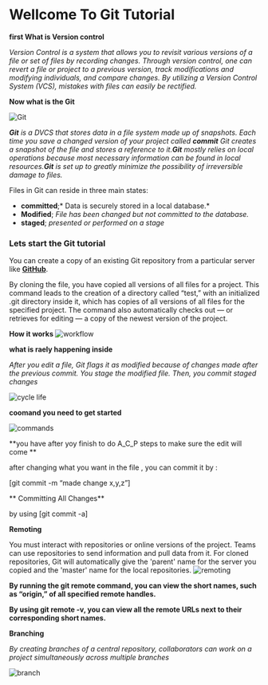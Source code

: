# Wellcome To Git Tutorial

**first What is Version control**

*Version Control is a system that allows you to revisit various versions of a file or set of files by recording changes. Through version control, one can revert a file or project to a previous version, track modifications and modifying individuals, and compare changes. By utilizing a Version Control System (VCS), mistakes with files can easily be rectified.*

**Now what is the Git**

![Git](https://www.maketecheasier.com/assets/uploads/2020/12/GIT-featured-1.jpg)


_**Git** is a DVCS that stores data in a file system made up of snapshots. Each time you save a changed version of your project called **commit**  Git creates a snapshot of the file and stores a reference to it.**Git** mostly relies on local operations because most necessary information can be found in local resources.**Git** is set up to greatly minimize the possibility of irreversible damage to files._

Files in Git can reside in three main states:
* **committed**;* Data is securely stored in a local database.*
* **Modified**; *File has been changed but not committed to the database.*
* **staged**; *presented or performed on a stage*

### **Lets start the Git tutorial** ###

You can  create a copy of an existing Git repository from a particular server like **[GitHub](https://github.com/)**.

By cloning the file, you have copied all versions of all files for a project. This command leads to the creation of a directory called “test,” with an initialized .git directory inside it, which has copies of all versions of all files for the specified project. The command also automatically checks out — or retrieves for editing — a copy of the newest version of the project.

**How it works**
![workflow](https://blog.udemy.com/wp-content/uploads/2015/08/image036.png)

**what is raely happening inside**

_After you edit a file, Git flags it as modified because of changes made after the previous commit.
You stage the modified file.
Then, you commit staged changes_

![cycle life](https://blog.udemy.com/wp-content/uploads/2015/08/image006.png)

**coomand you need to get started**

![commands](https://phoenixnap.com/kb/wp-content/uploads/2021/04/list-of-git-commands-cheat-sheet.jpg)

**you have after yoy finish to do A_C_P steps to make sure the edit will come **

after changing what you want in the file , you can commit it by :

[git commit -m “made change x,y,z”]

** Committing All Changes**

by using [git commit -a]

**Remoting**

You must interact with repositories or online versions of the project. Teams can use repositories to send information and pull data from it.
For cloned repositories, Git will automatically give the 'parent' name for the server you copied and the 'master' name for the local repositories.
![remoting](https://static.javatpoint.com/tutorial/git/images/git-remote.png)

**By running the git remote command, you can view the short names, such as “origin,” of all specified remote handles.**

**By using git remote -v, you can view all the remote URLs next to their corresponding short names.**



**Branching**

*By creating branches of a central repository, collaborators can work on a project simultaneously across multiple branches*

![branch](https://static.javatpoint.com/tutorial/git/images/git-branch.png)




